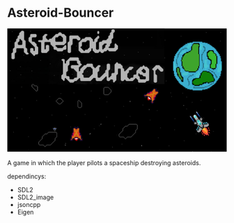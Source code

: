 # Asteroid-Bouncer
![Asteroid bouncer](misc/title_pagev2.png)

A game in which the player pilots a spaceship destroying asteroids.

dependincys:
 - SDL2
 - SDL2_image
 - jsoncpp
 - Eigen